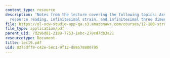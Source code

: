 ```yaml
---
content_type: resource
description: 'Notes from the lecture covering the following topics: Assigned reading,
  resource reading, infinitesimal strain, and infinitesimal three dimensional strain.'
file: https://ol-ocw-studio-app-qa.s3.amazonaws.com/courses/12-108-structure-of-earth-materials-fall-2004/8275dff9c42e5ec19f12d8e578880795_lec19.pdf
file_type: application/pdf
parent_uid: 7d296d81-2189-7753-1ebc-270cd7db3a21
resourcetype: Document
title: lec19.pdf
uid: 8275dff9-c42e-5ec1-9f12-d8e578880795
---
```

